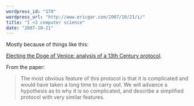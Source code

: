 ```yaml
---
wordpress_id: "170"
wordpress_url: "http://www.ericgar.com/2007/10/21/i/"
title: "I <3 computer science"
date: "2007-10-21"
---
```

Mostly because of things like this:

<span><a href="http://www.hpl.hp.com/techreports/2007/HPL-2007-28R1.html">Electing the Doge of Venice: analysis of a 13th Century protocol</a>.</span>

From the paper:


<blockquote>
The most obvious feature of this protocol is that it is complicated and 
would have taken a long time to carry out. We will advance a hypothesis 
as to why it is so complicated, and describe a simplified protocol with 
very similar features.</blockquote>

